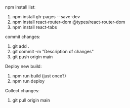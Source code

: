 npm install list:
1. npm install gh-pages --save-dev
2. npm install react-router-dom @types/react-router-dom
3. npm install react-tabs

commit changes:
1. git add .
2. git commit -m "Description of changes"
3. git push origin main

Deploy new build:
1. npm run build (just once?)
2. npm run deploy

Collect changes:
1. git pull origin main

<!-- TODO: ADD Ability integration (dex, etc) -->
<!-- TODO: Add random events -->
<!-- TODO: Rarity in stock -->
<!-- TODO: Perks (ex. one that can increase the sell value of certain stock types) -->